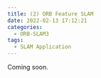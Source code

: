```yaml
---
title: (2) ORB Feature SLAM
date: 2022-02-13 17:12:21
categories:
  - ORB-SLAM3
tags:
  - SLAM Application
---
```


Coming soon.
